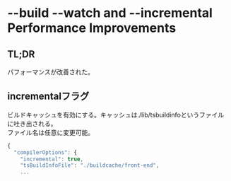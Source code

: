 # --build --watch and --incremental Performance Improvements

## TL;DR

パフォーマンスが改善された。

## incrementalフラグ

ビルドキャッシュを有効にする。キャッシュは./lib/tsbuildinfoというファイルに吐き出される。\
ファイル名は任意に変更可能。

```typescript
{
  "compilerOptions": {
    "incremental": true,
    "tsBuildInfoFile": "./buildcache/front-end",
    ...
```
